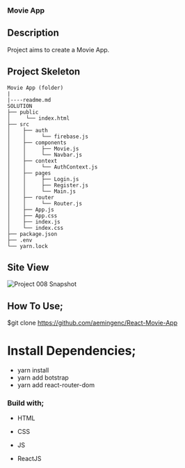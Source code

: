 ### Movie App 

## Description

Project aims to create a Movie App.



## Project Skeleton

```
Movie App (folder)
|
|----readme.md        
SOLUTION
├── public
│     └── index.html
├── src
│    ├── auth
│    │     └── firebase.js
│    ├── components
│    │     ├── Movie.js
│    │     └── Navbar.js
│    ├── context
│    │     └── AuthContext.js
│    ├── pages
│    │     ├── Login.js
│    │     ├── Register.js
│    │     └── Main.js
│    ├── router
│    │     └── Router.js
│    ├── App.js
│    ├── App.css
│    ├── index.js
│    └── index.css
├── package.json
├── .env
└── yarn.lock
```
## Site View
![Project 008 Snapshot](movie-app.gif)

## How To Use;
$git clone https://github.com/aemingenc/React-Movie-App


# Install Dependencies;
- yarn install
- yarn add botstrap
- yarn add react-router-dom




### Build with;

- HTML

- CSS

- JS

- ReactJS
